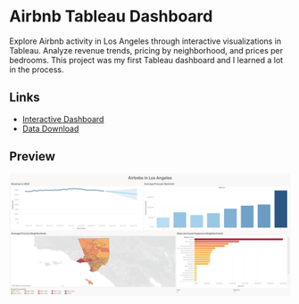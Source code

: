 # Airbnb Tableau Dashboard
Explore Airbnb activity in Los Angeles through interactive visualizations in Tableau. Analyze revenue trends, pricing by neighborhood, and prices per bedrooms. This project was my first Tableau dashboard and I learned a lot in the process.

## Links
- [Interactive Dashboard](https://public.tableau.com/app/profile/sam.smith3764/viz/AirbnbsinLosAngeles/AirbnbsinLosAngeles)
- [Data Download](http://insideairbnb.com/get-the-data/)

## Preview
<img src="./dashboard/Airbnbs in Los Angeles.png" alt="Alt text" width="1080"/>
